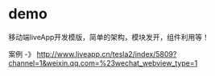 demo
======

移动端liveApp开发模版，简单的架构，模块发开，组件利用等！

案例 -》 http://www.liveapp.cn/tesla2/index/5809?channel=1&weixin.qq.com=%23wechat_webview_type=1
